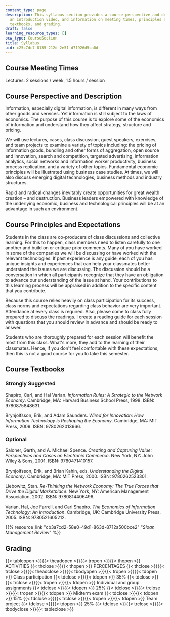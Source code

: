 ```yaml
---
content_type: page
description: This syllabus section provides a course perspective and description,
  an introduction video, and information on meeting times, principles and expectations,
  textbooks, and grading.
draft: false
learning_resource_types: []
ocw_type: CourseSection
title: Syllabus
uid: c25c7dc7-8135-212d-2e51-d71926d5ca0d
---
```

## Course Meeting Times

Lectures: 2 sessions / week, 1.5 hours / session

## Course Perspective and Description

Information, especially digital information, is different in many ways from other goods and services. Yet information is still subject to the laws of economics. The purpose of this course is to explore some of the economics of information and understand how they affect strategy, structure and pricing.

We will use lectures, cases, class discussion, guest speakers, exercises, and team projects to examine a variety of topics including: the pricing of information goods, bundling and other forms of aggregation, open source and innovation, search and competition, targeted advertising, information analytics, social networks and information worker productivity, business process replication, and a variety of other topics. Fundamental economic principles will be illustrated using business case studies. At times, we will also discuss emerging digital technologies, business methods and industry structures.

Rapid and radical changes inevitably create opportunities for great wealth creation – and destruction. Business leaders empowered with knowledge of the underlying economic, business and technological principles will be at an advantage in such an environment.

## Course Principles and Expectations

Students in the class are co-producers of class discussions and collective learning. For this to happen, class members need to listen carefully to one another and build on or critique prior comments. Many of you have worked in some of the companies we will be discussing or have worked with the relevant technologies. If past experience is any guide, each of you has unique insights and experiences that can help your classmates better understand the issues we are discussing. The discussion should be a conversation in which all participants recognize that they have an obligation to advance our understanding of the issue at hand. Your contributions to this learning process will be appraised in addition to the specific content that you contribute.

Because this course relies heavily on class participation for its success, class norms and expectations regarding class behavior are very important. Attendance at every class is required. Also, please come to class fully prepared to discuss the readings. I create a reading guide for each session with questions that you should review in advance and should be ready to answer.

Students who are thoroughly prepared for each session will benefit the most from this class. What's more, they add to the learning of their classmates. Hence, if you don't feel comfortable with these expectations, then this is not a good course for you to take this semester.

## Course Textbooks

### Strongly Suggested

Shapiro, Carl, and Hal Varian. _Information Rules: A Strategic to the Network Economy_. Cambridge, MA: Harvard Business School Press, 1998. ISBN: 9780875848631.

Brynjolfsson, Erik, and Adam Saunders. _Wired for Innovation: How Information Technology is Reshaping the Economy_. Cambridge, MA: MIT Press, 2009. ISBN: 9780262013666.

### Optional

Saloner, Garth, and A. Michael Spence. _Creating and Capturing Value: Perspectives and Cases on Electronic Commerce_. New York, NY: John Wiley & Sons, 2001. ISBN: 9780471410157.

Brynjolfsson, Erik, and Brian Kahin, eds. _Understanding the Digital Economy_. Cambridge, MA: MIT Press, 2000. ISBN: 9780262523301.

Liebowitz, Stan. _Re-Thinking the Network Economy: The True Forces that Drive the Digital Marketplace_. New York, NY: American Management Association, 2002. ISBN: 9780814406496.

Varian, Hal, Joe Farrell, and Carl Shapiro. _The Economics of Information Technology: An Introduction_. Cambridge, UK: Cambridge University Press, 2005. ISBN: 9780521605212.

{{% resource_link "cb3a7cd2-58e0-49d1-863d-8712a500bce2" "_Sloan Management Review_" %}}

## Grading

{{< tableopen >}}{{< theadopen >}}{{< tropen >}}{{< thopen >}}
ACTIVITIES
{{< thclose >}}{{< thopen >}}
PERCENTAGES
{{< thclose >}}{{< trclose >}}{{< theadclose >}}{{< tbodyopen >}}{{< tropen >}}{{< tdopen >}}
Class participation
{{< tdclose >}}{{< tdopen >}}
35%
{{< tdclose >}}{{< trclose >}}{{< tropen >}}{{< tdopen >}}
Individual and group assignments
{{< tdclose >}}{{< tdopen >}}
25%
{{< tdclose >}}{{< trclose >}}{{< tropen >}}{{< tdopen >}}
Midterm exam
{{< tdclose >}}{{< tdopen >}}
15%
{{< tdclose >}}{{< trclose >}}{{< tropen >}}{{< tdopen >}}
Team project
{{< tdclose >}}{{< tdopen >}}
25%
{{< tdclose >}}{{< trclose >}}{{< tbodyclose >}}{{< tableclose >}}